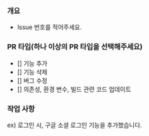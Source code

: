 ### 개요
- Issue 번호를 적어주세요.

### PR 타입(하나 이상의 PR 타입을 선택해주세요)
- [] 기능 추가
- [] 기능 삭제
- [] 버그 수정
- [] 의존성, 환경 변수, 빌드 관련 코드 업데이트

### 작업 사항
ex) 로그인 시, 구글 소셜 로그인 기능을 추가했습니다.

